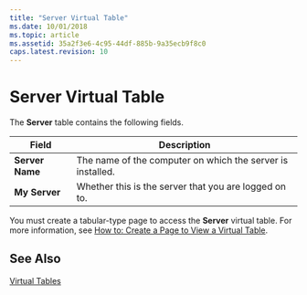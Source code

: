 ```yaml
---
title: "Server Virtual Table"
ms.date: 10/01/2018
ms.topic: article
ms.assetid: 35a2f3e6-4c95-44df-885b-9a35ecb9f8c0
caps.latest.revision: 10
---
```

# Server Virtual Table
The **Server** table contains the following fields.  
  
|Field|Description|  
|-----------|-----------------|  
|**Server Name**|The name of the computer on which the server is installed.|  
|**My Server**|Whether this is the server that you are logged on to.|  
  
 You must create a tabular-type page to access the **Server** virtual table. For more information, see [How to: Create a Page to View a Virtual Table](How-to--Create-a-Page-to-View-a-Virtual-Table.md).  
  
## See Also  
 [Virtual Tables](Virtual-Tables.md)
